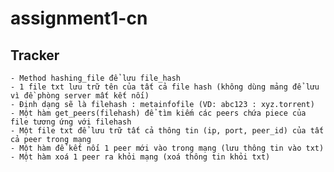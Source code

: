 # assignment1-cn

## Tracker
    - Method hashing_file để lưu file_hash 
    - 1 file txt lưu trữ tên của tất cả file hash (không dùng mảng để lưu vì đề phòng server mất kết nối)
    - Định dạng sẽ là filehash : metainfofile (VD: abc123 : xyz.torrent)
    - Một hàm get_peers(filehash) để tìm kiếm các peers chứa piece của file tương ứng với filehash
    - Một file txt để lưu trữ tất cả thông tin (ip, port, peer_id) của tất cả peer trong mạng
    - Một hàm để kết nối 1 peer mới vào trong mạng (lưu thông tin vào txt)
    - Một hàm xoá 1 peer ra khỏi mạng (xoá thông tin khỏi txt)
    